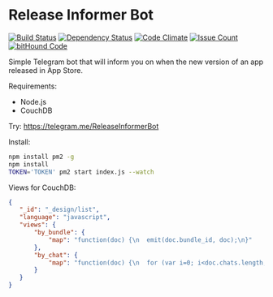 # Release Informer Bot 

[![Build Status](https://travis-ci.org/makoni/ReleaseInformerBot.svg?branch=master)](https://travis-ci.org/makoni/ReleaseInformerBot) [![Dependency Status](https://david-dm.org/makoni/ReleaseInformerBot.svg)](https://david-dm.org/makoni/ReleaseInformerBot) [![Code Climate](https://codeclimate.com/github/makoni/ReleaseInformerBot/badges/gpa.svg)](https://codeclimate.com/github/makoni/ReleaseInformerBot) [![Issue Count](https://codeclimate.com/github/makoni/ReleaseInformerBot/badges/issue_count.svg)](https://codeclimate.com/github/makoni/ReleaseInformerBot) [![bitHound Code](https://www.bithound.io/github/makoni/ReleaseInformerBot/badges/code.svg)](https://www.bithound.io/github/makoni/ReleaseInformerBot)

Simple Telegram bot that will inform you on when the new version of an app released in App Store.

Requirements:
- Node.js
- CouchDB

Try: https://telegram.me/ReleaseInformerBot

Install:

```bash
npm install pm2 -g
npm install
TOKEN='TOKEN' pm2 start index.js --watch
```

Views for CouchDB:
```json
{
   "_id": "_design/list",
   "language": "javascript",
   "views": {
       "by_bundle": {
           "map": "function(doc) {\n  emit(doc.bundle_id, doc);\n}"
       },
       "by_chat": {
           "map": "function(doc) {\n  for (var i=0; i<doc.chats.length; i++) {\n    emit(doc.chats[i], doc);\n  }\n}"
       }
   }
}
```
